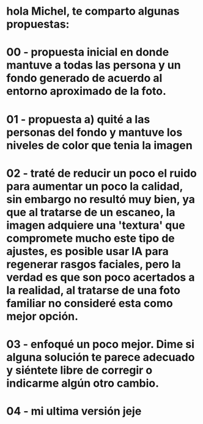 # hola Michel, te comparto algunas propuestas:
# 00 - propuesta inicial en donde mantuve a todas las persona y un fondo generado de acuerdo al entorno aproximado de la foto.
# 01 - propuesta a) quité a las personas del fondo y mantuve los niveles de color que tenia la imagen
# 02 - traté de reducir un poco el ruido para aumentar un poco la calidad, sin embargo no resultó muy bien, ya que al tratarse de un escaneo, la imagen adquiere una 'textura' que compromete mucho este tipo de ajustes, es posible usar IA para regenerar rasgos faciales, pero la verdad es que son poco acertados a la realidad, al tratarse de una foto familiar no consideré esta como mejor opción. 
# 03 - enfoqué un poco mejor. Dime si alguna solución te parece adecuado y siéntete libre de corregir o indicarme algún otro cambio.
# 04 - mi ultima versión jeje